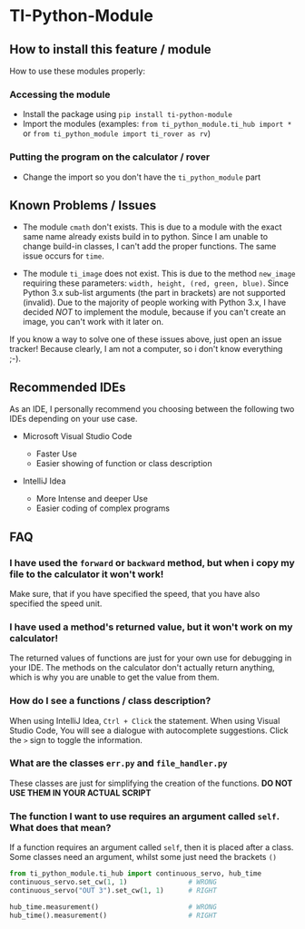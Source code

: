 # TI-Python-Module

## How to install this feature / module
How to use these modules properly:
### Accessing the module

- Install the package using `pip install ti-python-module`
- Import the modules (examples: `from ti_python_module.ti_hub import *` or `from ti_python_module import ti_rover as rv`)

### Putting the program on the calculator / rover

- Change the import so you don't have the `ti_python_module` part

## Known Problems / Issues

- The module `cmath` don't exists. This is due to a module with the exact same name already exists build in to python. Since I am unable to change build-in classes, I can't add the proper functions. The same issue occurs for `time`. 

- The module `ti_image` does not exist. This is due to the method `new_image` requiring these parameters: `width, height, (red, green, blue)`. Since Python 3.x sub-list arguments (the part in brackets) are not supported (invalid). Due to the majority of people working with Python 3.x, I have decided *NOT* to implement the module, because if you can't create an image, you can't work with it later on.



If you know a way to solve one of these issues above, just open an issue tracker! Because clearly, I am not a computer, so i don't know everything ;-).


## Recommended IDEs

As an IDE, I personally recommend you choosing between the following two IDEs depending on your use case.

 - Microsoft Visual Studio Code
   - Faster Use
   - Easier showing of function or class description


 - IntelliJ Idea
   - More Intense and deeper Use
   - Easier coding of complex programs


## FAQ

### I have used the `forward` or `backward` method, but when i copy my file to the calculator it won't work!
Make sure, that if you have specified the speed, that you have also specified the speed unit.


### I have used a method's returned value, but it won't work on my calculator!
The returned values of functions are just for your own use for debugging in your IDE. The methods on the calculator don't actually return anything, which is why you are unable to get the value from them.


### How do I see a functions / class description?
When using IntelliJ Idea, `Ctrl + Click` the statement.
When using Visual Studio Code, You will see a dialogue with autocomplete suggestions. Click the `>` sign to toggle the information.



### What are the classes `err.py` and `file_handler.py`
These classes are just for simplifying the creation of the functions. 
**DO NOT USE THEM IN YOUR ACTUAL SCRIPT**

### The function I want to use requires an argument called `self`. What does that mean?
If a function requires an argument called `self`, then it is placed after a class. Some classes need an argument, whilst some just need the brackets `()` 
```python
from ti_python_module.ti_hub import continuous_servo, hub_time
continuous_servo.set_cw(1, 1)               # WRONG
continuous_servo("OUT 3").set_cw(1, 1)      # RIGHT

hub_time.measurement()                      # WRONG
hub_time().measurement()                    # RIGHT
```
